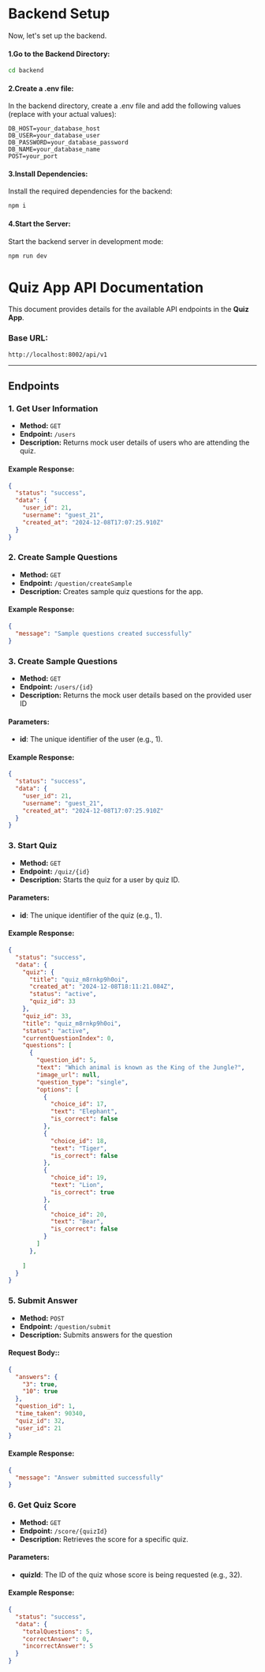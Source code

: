 # Backend Setup
Now, let's set up the backend.
#### 1.Go to the Backend Directory:
```bash
cd backend
```
#### 2.Create a .env file:
In the backend directory, create a .env file and add the following values (replace with your actual values):
```text
DB_HOST=your_database_host
DB_USER=your_database_user
DB_PASSWORD=your_database_password
DB_NAME=your_database_name
POST=your_port
```

#### 3.Install Dependencies:
Install the required dependencies for the backend:
```bash
npm i
```
#### 4.Start the Server:
Start the backend server in development mode:
```bash
npm run dev
```

# Quiz App API Documentation

This document provides details for the available API endpoints in the **Quiz App**.

### **Base URL:**
`http://localhost:8002/api/v1`

---

## **Endpoints**

### **1. Get User Information**
- **Method:** `GET`
- **Endpoint:** `/users`
- **Description:** Returns mock user details of users who are attending the quiz.

#### Example Response:
```json
{
  "status": "success",
  "data": {
    "user_id": 21,
    "username": "guest_21",
    "created_at": "2024-12-08T17:07:25.910Z"
  }
}
```
### **2. Create Sample Questions**
- **Method:** `GET`
- **Endpoint:** `/question/createSample`
- **Description:** Creates sample quiz questions for the app.

#### Example Response:
```json
{
  "message": "Sample questions created successfully"
}
```

### **3. Create Sample Questions**
- **Method:** `GET`
- **Endpoint:** `/users/{id}`
- **Description:** Returns the mock user details based on the provided user ID
#### Parameters:
- **id**: The unique identifier of the user (e.g., 1).
#### Example Response:
```json
{
  "status": "success",
  "data": {
    "user_id": 21,
    "username": "guest_21",
    "created_at": "2024-12-08T17:07:25.910Z"
  }
}
```

### **3. Start Quiz**
- **Method:** `GET`
- **Endpoint:** `/quiz/{id}`
- **Description:** Starts the quiz for a user by quiz ID.
#### Parameters:
- **id**: The unique identifier of the quiz (e.g., 1).
#### Example Response:
```json
{
  "status": "success",
  "data": {
    "quiz": {
      "title": "quiz_m8rnkp9h0oi",
      "created_at": "2024-12-08T18:11:21.084Z",
      "status": "active",
      "quiz_id": 33
    },
    "quiz_id": 33,
    "title": "quiz_m8rnkp9h0oi",
    "status": "active",
    "currentQuestionIndex": 0,
    "questions": [
      {
        "question_id": 5,
        "text": "Which animal is known as the King of the Jungle?",
        "image_url": null,
        "question_type": "single",
        "options": [
          {
            "choice_id": 17,
            "text": "Elephant",
            "is_correct": false
          },
          {
            "choice_id": 18,
            "text": "Tiger",
            "is_correct": false
          },
          {
            "choice_id": 19,
            "text": "Lion",
            "is_correct": true
          },
          {
            "choice_id": 20,
            "text": "Bear",
            "is_correct": false
          }
        ]
      },
      
    ]
  }
}
```
### **5. Submit Answer**
- **Method:** `POST`
- **Endpoint:** `/question/submit`
- **Description:** Submits answers for the question
#### Request Body::
```json
{
  "answers": {
    "3": true,
    "10": true
  },
  "question_id": 1,
  "time_taken": 90340,
  "quiz_id": 32,
  "user_id": 21
}
```
#### Example Response:
```json
{
  "message": "Answer submitted successfully"
}
```

### **6. Get Quiz Score**
- **Method:** `GET`
- **Endpoint:** `/score/{quizId}`
- **Description:** Retrieves the score for a specific quiz.
#### Parameters:
- **quizId**: The ID of the quiz whose score is being requested (e.g., 32).
#### Example Response:
```json
{
  "status": "success",
  "data": {
    "totalQuestions": 5,
    "correctAnswer": 0,
    "incorrectAnswer": 5
  }
}
```

